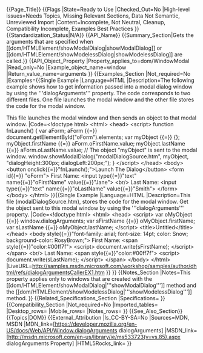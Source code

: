 {{Page_Title}}
{{Flags
|State=Ready to Use
|Checked_Out=No
|High-level issues=Needs Topics, Missing Relevant Sections, Data Not Semantic, Unreviewed Import
|Content=Incomplete, Not Neutral, Cleanup, Compatibility Incomplete, Examples Best Practices
}}
{{Standardization_Status|N/A}}
{{API_Name}}
{{Summary_Section|Gets the arguments that are specified when [[dom/HTMLElement/showModalDialog|showModalDialog]] or [[dom/HTMLElement/showModelessDialog|showModelessDialog]] are called.}}
{{API_Object_Property
|Property_applies_to=dom/WindowModal
|Read_only=No
|Example_object_name=window
|Return_value_name=arguments
}}
{{Examples_Section
|Not_required=No
|Examples={{Single Example
|Language=HTML
|Description=The following example shows how to get information passed into a modal dialog window by using the '''dialogArguments''' property. The code corresponds to two different files. One file launches the modal window and the other file stores the code for the modal window.

This file launches the modal window and then sends an object to that modal window.
|Code=&lt;!doctype html&gt;
&lt;html&gt;
 &lt;head&gt;
  &lt;script&gt;
function fnLaunch() {
    var aForm;
    aForm {{=}} document.getElementById("oForm").elements;
    var myObject {{=}} {};
    myObject.firstName {{=}} aForm.oFirstName.value;
    myObject.lastName {{=}} aForm.oLastName.value;
	// The object "myObject" is sent to the modal window.
    window.showModalDialog("modalDialogSource.htm", myObject, "dialogHeight:300px; dialogLeft:200px;"); 
}
  &lt;/script&gt;
 &lt;/head&gt;
 &lt;body&gt;
  &lt;button onclick{{=}}"fnLaunch();"&gt;Launch The Dialog&lt;/button&gt;
  &lt;form id{{=}} "oForm"&gt;
   First Name:
   &lt;input type{{=}}"text" name{{=}}"oFirstName" value{{=}}"Jane"&gt;
   &lt;br/&gt;
   Last Name:
   &lt;input type{{=}}"text" name{{=}}"oLastName" value{{=}}"Smith"&gt;
  &lt;/form&gt;
 &lt;/body&gt;
&lt;/html&gt;
}}{{Single Example
|Language=HTML
|Description=This file (modalDialogSource.htm), stores the code for the modal window. Get the object sent to this modal window by using the '''dialogArguments''' property.
|Code=&lt;!doctype html&gt;
&lt;html&gt;
 &lt;head&gt;
  &lt;script&gt;
var oMyObject {{=}} window.dialogArguments;
var sFirstName {{=}} oMyObject.firstName;
var sLastName {{=}} oMyObject.lastName;
  &lt;/script&gt;
  &lt;title&gt;Untitled&lt;/title&gt;
 &lt;/head&gt;
 &lt;body style{{=}}"font-family: arial; font-size: 14pt; color: Snow; 
background-color: RosyBrown;"&gt;
  First Name:
  &lt;span style{{=}}"color:#00ff7f"&gt;
   &lt;script&gt;
document.write(sFirstName);
   &lt;/script&gt;
  &lt;/span&gt;
  &lt;br/&gt;
  Last Name:
  &lt;span style{{=}}"color:#00ff7f"&gt;
   &lt;script&gt;
document.write(sLastName);
   &lt;/script&gt;
  &lt;/span&gt;
 &lt;/body&gt;
&lt;/html&gt;
|LiveURL=http://samples.msdn.microsoft.com/workshop/samples/author/dhtml/refs/dialogArgumentsCallerEX1.htm
}}
}}
{{Notes_Section
|Notes=This property applies only to windows that are created with the [[dom/HTMLElement/showModalDialog|'''showModalDialog''']] method and the [[dom/HTMLElement/showModelessDialog|'''showModelessDialog''']] method.
}}
{{Related_Specifications_Section
|Specifications=
}}
{{Compatibility_Section
|Not_required=No
|Imported_tables=
|Desktop_rows=
|Mobile_rows=
|Notes_rows=
}}
{{See_Also_Section}}
{{Topics|DOM}}
{{External_Attribution
|Is_CC-BY-SA=No
|Sources=MDN, MSDN
|MDN_link=[https://developer.mozilla.org/en-US/docs/Web/API/Window.dialogArguments dialogArguments]
|MSDN_link=[http://msdn.microsoft.com/en-us/library/ie/ms533723(v=vs.85).aspx dialogArguments Property]
|HTML5Rocks_link=
}}